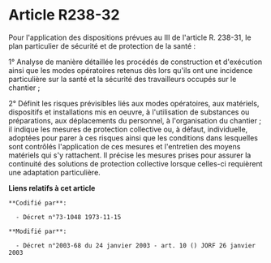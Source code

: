 # Article R238-32

Pour l'application des dispositions prévues au III de l'article R. 238-31, le plan particulier de sécurité et de protection
de la santé :

1° Analyse de manière détaillée les procédés de construction et d'exécution ainsi que les modes opératoires retenus dès lors
qu'ils ont une incidence particulière sur la santé et la sécurité des travailleurs occupés sur le chantier ;

2° Définit les risques prévisibles liés aux modes opératoires, aux matériels, dispositifs et installations mis en oeuvre, à
l'utilisation de substances ou préparations, aux déplacements du personnel, à l'organisation du chantier ; il indique les
mesures de protection collective ou, à défaut, individuelle, adoptées pour parer à ces risques ainsi que les conditions dans
lesquelles sont contrôlés l'application de ces mesures et l'entretien des moyens matériels qui s'y rattachent. Il précise les
mesures prises pour assurer la continuité des solutions de protection collective lorsque celles-ci requièrent une adaptation
particulière.

**Liens relatifs à cet article**

	**Codifié par**:

	  - Décret n°73-1048 1973-11-15

	**Modifié par**:

	  - Décret n°2003-68 du 24 janvier 2003 - art. 10 () JORF 26 janvier 2003
